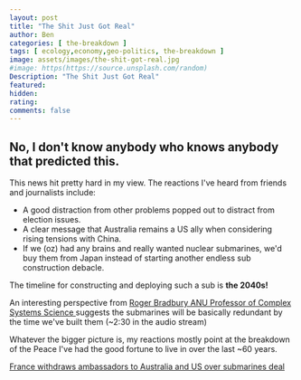 ```yaml
---
layout: post
title: "The Shit Just Got Real"
author: Ben
categories: [ the-breakdown ]
tags: [ ecology,economy,geo-politics, the-breakdown ]
image: assets/images/the-shit-got-real.jpg
#image: https(https://source.unsplash.com/random)
Description: "The Shit Just Got Real"
featured:
hidden:
rating:
comments: false 
---
```

## No, I don't know anybody who knows anybody that predicted this.

This news hit pretty hard in my view. The reactions I've heard from friends and journalists include:
- A good distraction from other problems popped out to distract from election issues.
- A clear message that Australia remains a US ally when considering rising tensions with China.
- If we (oz) had any brains and really wanted nuclear submarines, we'd buy them from Japan instead of starting another endless sub construction debacle. 

The timeline for constructing and deploying such a sub is **the 2040s!**

An interesting perspective from [Roger Bradbury ANU Professor of Complex Systems Science ](https://www.abc.net.au/radio/adelaide/programs/worldtoday/australia-us-submarine-deal-angers-france,-china/13546548) suggests the submarines will be basically redundant by the time we've built them (~2:30 in the audio stream)


Whatever the bigger picture is, my reactions mostly point at the breakdown of the Peace I've had the good 
fortune to live in over the last ~60 years.

[France withdraws ambassadors to Australia and US over submarines deal](https://www.abc.net.au/news/2021-09-18/france-withdraws-ambassadors-over-submarines-deal/100473106) 

